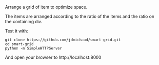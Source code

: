 Arrange a grid of item to optimize space.

The items are arranged according to the ratio of the items and the ratio on the
containing div.

Test it with:
```
git clone https://github.com/jdmichaud/smart-grid.git
cd smart-grid
python -m SimpleHTTPServer
```

And open your browser to http://localhost:8000

